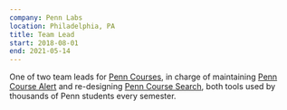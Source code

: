 ```yaml
---
company: Penn Labs
location: Philadelphia, PA
title: Team Lead
start: 2018-08-01
end: 2021-05-14
---
```


One of two team leads for [Penn Courses](https://penncourses.org), in charge of maintaining [Penn Course Alert](https://penncoursealert.com) and re-designing [Penn Course Search](https://penncourseplan.com), both tools used by thousands of Penn students every semester.
